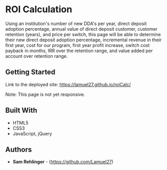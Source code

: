 # ROI Calculation

Using an institution's number of new DDA's per year, direct deposit adoption percentage, annual value of direct deposit customer, customer retention (years), and price per switch, this page will be able to determine their new direct deposit adoption percentage, incremental revenue in their first year, cost for our program, first year profit increase, switch cost payback in months, IRR over the retention range, and value added per account over retention range.
## Getting Started

Link to the deployed site:
https://lamuel27.github.io/roiCalc/

Note: This page is not yet responsive.

## Built With

* HTML5
* CSS3
* JavaScript, jQuery



## Authors

* **Sam Rehlinger** - (https://github.com/Lamuel27)
